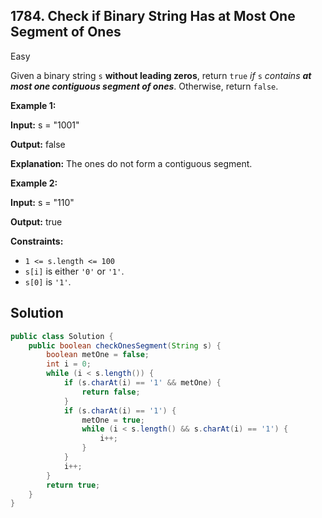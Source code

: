 ## 1784\. Check if Binary String Has at Most One Segment of Ones

Easy

Given a binary string `s` **without leading zeros**, return `true` _if_ `s` _contains **at most one contiguous segment of ones**_. Otherwise, return `false`.

**Example 1:**

**Input:** s = "1001"

**Output:** false

**Explanation:** The ones do not form a contiguous segment.

**Example 2:**

**Input:** s = "110"

**Output:** true

**Constraints:**

*   `1 <= s.length <= 100`
*   `s[i]` is either `'0'` or `'1'`.
*   `s[0]` is `'1'`.

## Solution

```java
public class Solution {
    public boolean checkOnesSegment(String s) {
        boolean metOne = false;
        int i = 0;
        while (i < s.length()) {
            if (s.charAt(i) == '1' && metOne) {
                return false;
            }
            if (s.charAt(i) == '1') {
                metOne = true;
                while (i < s.length() && s.charAt(i) == '1') {
                    i++;
                }
            }
            i++;
        }
        return true;
    }
}
```
